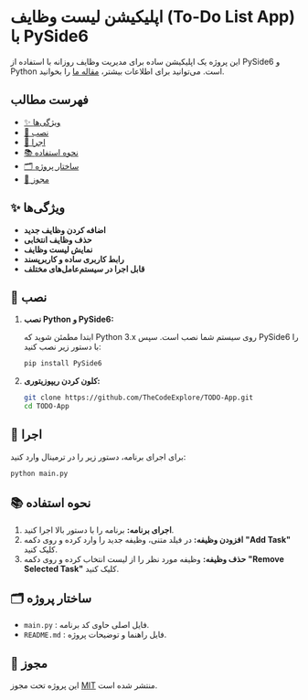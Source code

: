 # اپلیکیشن لیست وظایف (To-Do List App) با PySide6 

این پروژه یک اپلیکیشن ساده برای مدیریت وظایف روزانه با استفاده از PySide6 و Python است. می‌توانید برای اطلاعات بیشتر، [مقاله ما](https://codeexplore.ir/pyside6-todo-app
) را بخوانید.

## فهرست مطالب

- [✨ ویژگی‌ها](#-ویژگیها)
- [🚠 نصب](#-نصب)
- [🚀 اجرا](#-اجرا)
- [📚 نحوه استفاده](#-نحوه-استفاده)
- [🗂️ ساختار پروژه](#️-ساختار-پروژه)
- [📜 مجوز](#-مجوز)

## ✨ ویژگی‌ها

- **اضافه کردن وظایف جدید**
- **حذف وظایف انتخابی**
- **نمایش لیست وظایف**
- **رابط کاربری ساده و کاربرپسند**
- **قابل اجرا در سیستم‌عامل‌های مختلف**

## 🚠 نصب

1. **نصب Python و PySide6:**

    ابتدا مطمئن شوید که Python 3.x روی سیستم شما نصب است. سپس PySide6 را با دستور زیر نصب کنید:

    ```bash
    pip install PySide6
    ```

2. **کلون کردن ریپوزیتوری:**

    ```bash
    git clone https://github.com/TheCodeExplore/TODO-App.git
    cd TODO-App
    ```

## 🚀 اجرا

برای اجرای برنامه، دستور زیر را در ترمینال وارد کنید:

```bash
python main.py
```

## 📚 نحوه استفاده

1. **اجرای برنامه:** برنامه را با دستور بالا اجرا کنید.
2. **افزودن وظیفه:** در فیلد متنی، وظیفه جدید را وارد کرده و روی دکمه **"Add Task"** کلیک کنید.
3. **حذف وظیفه:** وظیفه مورد نظر را از لیست انتخاب کرده و روی دکمه **"Remove Selected Task"** کلیک کنید.

## 🗂️ ساختار پروژه

- `main.py` : فایل اصلی حاوی کد برنامه.
- `README.md` : فایل راهنما و توضیحات پروژه.
## 📜 مجوز

این پروژه تحت مجوز [MIT](LICENSE) منتشر شده است.
